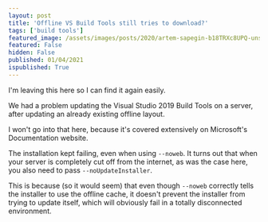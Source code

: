 ```yaml
---
layout: post
title: 'Offline VS Build Tools still tries to download?'
tags: ['build tools']
featured_image: /assets/images/posts/2020/artem-sapegin-b18TRXc8UPQ-unsplash.jpg
featured: False
hidden: False
published: 01/04/2021
ispublished: True
---
```

I'm leaving this here so I can find it again easily.

We had a problem updating the Visual Studio 2019 Build Tools on a server, after updating an already existing offline layout.

I won't go into that here, because it's covered extensively on Microsoft's Documentation website.

The installation kept failing, even when using `--noweb`. It turns out that when your server is completely cut off from the internet, as was the case here, you also need to pass `--noUpdateInstaller`.

This is because (so it would seem) that even though `--noweb` correctly tells the installer to use the offline cache, it doesn't prevent the installer from trying to update itself, which will obviously fail in a totally disconnected environment.